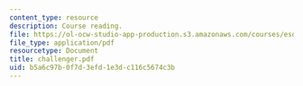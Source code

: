 ```yaml
---
content_type: resource
description: Course reading.
file: https://ol-ocw-studio-app-production.s3.amazonaws.com/courses/esd-10-introduction-to-technology-and-policy-fall-2006/b5a6c97b0f7d3efd1e3dc116c5674c3b_challenger.pdf
file_type: application/pdf
resourcetype: Document
title: challenger.pdf
uid: b5a6c97b-0f7d-3efd-1e3d-c116c5674c3b
---
```

